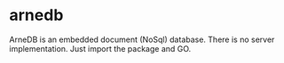 # arnedb
ArneDB is an embedded document (NoSql) database. There is no server implementation. Just import the package and GO. 

